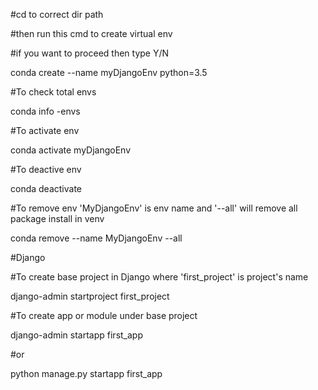 \#cd to correct dir path

\#then run this cmd to create virtual env

\#if you want to proceed then type Y/N

conda create --name myDjangoEnv python=3.5



\#To check total envs

conda info -envs



\#To activate env

conda activate myDjangoEnv



\#To deactive env

conda deactivate	



\#To remove env 'MyDjangoEnv' is env name and '--all' will remove all package install in venv 

conda remove --name MyDjangoEnv --all







\#Django

\#To create base project in Django where 'first\_project' is project's name

django-admin startproject first\_project



\#To create app or module under base project 

django-admin startapp first\_app  

\#or

python manage.py startapp first\_app








